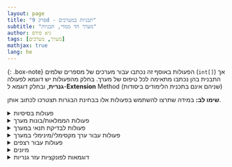 ```yaml
---
layout: page
title: "פרק 9d - תבניות במערכים"
subtitle: "מערך חד ממדי, תבניות"
author: גיא סידס
tags: [מערך, מערכים]
mathjax: true
lang: he
---
```



{: .box-note}
הפעולות באוסף זה נכתבו עבור מערכים של מספרים שלמים (`int[]`) אך התבנית בהן נכתבו מתאימה לכל טיפוס של מערך. בחלק מהפעולות יש דוגמא לפעולה **גנרית**, ובחלק דוגמא ל-**Extension** Method (שניהם אינם בתכנית הלימודים ביסודות)

**שימו לב:**
במידה שתרצו להשתמש בפעולות אלו בבחינת הבגרות תצטרכו לכתוב אותן.




<details markdown="1"><summary>פעולות בסיסיות</summary>

#### פעולה המדפיסה מערך:

תבנית לפעולה העוברת על כל איברי המערך

```csharp
        // פעולה המקבלת מערך ומדפיסה אותו
        // תבנית למעבר על אברי מערך
        public static void Print(int[] arr)
        {
            foreach (int num in arr)
                Console.Write(num + ", ");

            Console.WriteLine();    // מעבר שורה
        }
```

#### פעולה המדפיסה מערך בסדר הפוך:

תבנית לפעולה העוברת על כל איברי המערך בסדר הפוך

```csharp
// פעולה המקבלת מערך ומדפיסה אותו בסדר הפוך
// תבנית למעבר על אברי מערך בסדר הפוך
public static void PrintRev(int[] arr)
{
    for (int i = arr.Length - 1; i >= 0; i--)
    {
        Console.Write(arr[i] + ", ");
    }
    Console.WriteLine();    // מעבר שורה
}
```

#### פעולה המדפיסה את המיקומים הזוגיים/אי-זוגיים:

```csharp
// פעולה המקבלת מערך ומוד (0 לזוגי, 1 לאי-זוגי)
// הפעולה מדפיסה את האיברים במיקומים הרצויים
public static void PrintEvenOrOdd(int[] arr, int mod)
{
    for (int i = mod; i < arr.Length; i += 2)
        Console.Write(arr[i] + " ");
    Console.WriteLine();
}
```

#### פעולה המחזירה את סכום איברי המערך:

```csharp
// פעולה המקבלת מערך ומחזירה את סכום האיברים שלו
public static int Sum(int[] arr)
{
    int sum = 0;
    for (int i = 0; i < arr.Length; i++)
    {
        sum += arr[i];
    }
    return sum;
}
```

#### פעולה המחזירה את מספר המופעים של מספר במערך:

```csharp
// פעולה המקבלת מערך ומספר ומחזירה את מספר המופעים שלו במערך
public static int Count(int[] arr, int num)
{
    int count = 0;
    foreach (int x in arr)
    {
        if (x == num)
            count++;
    }
    return count;
}
```
</details>

<details markdown="1"><summary>פעולות הממלאות/בונות מערך</summary>

#### פעולה הקולטת ערכים לתוך מערך:

```csharp
// פעולה המקבלת מערך וקולטת לתוכו ערכים
public static void Read(int[] arr)
{
    Console.WriteLine($"please enter {arr.Length} values");
    for (int i = 0; i < arr.Length; i++)
    {
        arr[i] = int.Parse(Console.ReadLine());
    }
}
```

#### פעולה הבונה מערך לפי קלט מהמשתמש:

```csharp
// פעולה הבונה מערך וקולטת בו ערכים
public static int[] Build()
{
    Console.WriteLine("please enter the array size");
    int size = int.Parse(Console.ReadLine());
    int[] arr = new int[size];
    Console.WriteLine($"please enter {arr.Length} values");
    for (int i = 0; i < arr.Length; i++)
    {
        arr[i] = int.Parse(Console.ReadLine());
    }
    return arr;
}
```

#### פעולה ממלאת מערך בערך נתון:

```csharp
// פעולה המקבלת מערך ומספר וממלאת את המערך בערך
public static void Fill(int[] arr, int num)
{
    for (int i = 0; i < arr.Length; i++)
    {
        arr[i] = num;
    }
}
```

#### פעולה ממלאת מערך בערכים אקראיים בטווח:

```csharp
static Random rnd = new Random();
// פעולה המקבלת מערך, מינימום ומקסימום וממלאת באקראיים
public static void FillRnd(int[] arr, int min, int max)
{
    for (int i = 0; i < arr.Length; i++)
    {
        arr[i] = rnd.Next(min, max);
    }
}
```

#### פעולה המחזירה מערך בגודל חדש (שינוי גודל):

```csharp
// פעולה המקבלת מערך וגודל ומחזירה מערך חדש בגודל זה
public static int[] Resize(int[] arr, int size)
{
    int[] newArr = new int[size];
    for (int i = 0; i < newArr.Length && i < arr.Length; i++)
        newArr[i] = arr[i];

    return newArr;
}
```

#### הזזה מעגלית שמאלה:

```csharp
// פעולה המקבלת מערך ומזיזה את איבריו שמאלה מעגלית
public static void CircleLeft(int[] arr)
{
    int tmp = arr[0];
    for (int i = 0; i < arr.Length - 1; i++)
    {
        arr[i] = arr[i + 1];
    }
    arr[arr.Length - 1] = tmp;
}
```

#### הזזה מעגלית ימינה:

```csharp
// פעולה המקבלת מערך ומזיזה את איבריו ימינה מעגלית
public static void CircleRight(int[] arr)
{
    int tmp = arr[arr.Length - 1];
    for (int i = arr.Length - 1; i > 0; i--)
    {
        arr[i] = arr[i - 1];
    }
    arr[0] = tmp;
}
```

</details>

<details markdown="1"><summary>פעולות לבדיקת תנאי במערך</summary>

#### בדיקת קיום ערך:

```csharp
// פעולה המקבלת מערך ומספר ומחזירה אמת אם הוא קיים
public static bool IsExist(int[] arr, int num)
{
    foreach (int x in arr)
    {
        if (x == num)
            return true;
    }
    return false;
}
```

#### מיקום ראשון של ערך:

```csharp
// פעולה המקבלת מערך ומספר ומחזירה את המיקום הראשון או -1
public static int Position(int[] arr, int num)
{
    int pos = -1;
    for (int i = 0; i < arr.Length && pos < 0; i++)
    {
        if (arr[i] == num)
            pos = i;
    }
    return pos;
}
```

#### בדיקה אם מערך מסודר בסדר עולה:

```csharp
// פעולה המקבלת מערך ומחזירה אמת אם הוא מסודר עולה
public static bool IsOle(int[] arr)
{
    bool isOle = true;
    for (int i = 0; i < arr.Length - 1 && isOle; i++)
    {
        isOle = (arr[i] <= arr[i + 1]);
    }
    return isOle;
}
```

#### בדיקה אם כל איברי המערך כפולות של 3:

```csharp
// פעולה המקבלת מערך ומחזירה אמת אם כולם כפולות של 3
public static bool IsAllTrio(int[] arr)
{
    bool isAll = true;
    for (int i = 0; i < arr.Length && isAll; i++)
    {
        isAll = (arr[i] % 3 == 0);
    }
    return isAll;
}
```

```csharp
// foreach: פעולה המקבלת מערך ומחזירה אמת אם כולם כפולות 3
public static bool IsAllTrioForEach(int[] arr)
{
    foreach (int x in arr)
    {
        if (x % 3 != 0)
            return false;
    }
    return true;
}
```

#### ערכים משותפים בין שני מערכים:

```csharp
// פעולה המקבלת שני מערכים ומחזירה מערך של הערכים המשותפים
public static int[] CommonValues(int[] arr1, int[] arr2)
{
    int[] arr = new int[Math.Min(arr1.Length, arr2.Length)];
    int count = 0;
    for (int i = 0; i < arr1.Length; i++)
    {
        if (!IsExist(arr, arr1[i]) && IsExist(arr2, arr1[i]))
        {
            arr[count++] = arr1[i];
        }
    }
    return Resize(arr, count);
}
```

#### ערכים שונים בין שני מערכים:

```csharp
// פעולה המקבלת שני מערכים ומחזירה מערך של הערכים השונים
public static int[] UnCommonValues(int[] arr1, int[] arr2)
{
    int[] arr = new int[arr1.Length + arr2.Length];
    int count = 0;
    for (int i = 0; i < arr1.Length; i++)
    {
        if (!IsExist(arr, arr1[i]) && !IsExist(arr2, arr1[i]))
            arr[count++] = arr1[i];
    }
    for (int i = 0; i < arr2.Length; i++)
    {
        if (!IsExist(arr, arr2[i]) && !IsExist(arr1, arr2[i]))
            arr[count++] = arr2[i];
    }
    return Resize(arr, count);
}
```
</details>

<details markdown="1"><summary>פעולות עבור ערך מקסימלי/מינימלי במערך</summary>

#### מקסימום:

```csharp
// פעולה המקבלת מערך ומחזירה את הערך המקסימלי
public static int Max(int[] arr)
{
    int max = arr[0];
    for (int i = 1; i < arr.Length; i++)
        max = Math.Max(max, arr[i]);
    return max;
}
```

#### מיקום המקסימום:

```csharp
// פעולה המקבלת מערך ומחזירה את המיקום של הערך המקסימלי
public static int IMax(int[] arr)
{
    int imax = 0;
    for (int i = 1; i < arr.Length; i++)
        if (arr[i] > arr[imax]) imax = i;
    return imax;
}
```

#### מינימום:

```csharp
// פעולה המקבלת מערך ומחזירה את הערך המינימלי
public static int Min(int[] arr)
{
    int min = arr[0];
    for (int i = 1; i < arr.Length; i++)
        min = Math.Min(min, arr[i]);
    return min;
}
```

#### מיקום המינימום:

```csharp
// פעולה המקבלת מערך ומחזירה את המיקום של הערך המינימלי
public static int IMin(int[] arr)
{
    int imin = 0;
    for (int i = 1; i < arr.Length; i++)
        if (arr[i] < arr[imin]) imin = i;
    return imin;
}
```

#### משולב: מיקום וערך בפונקציה אחת
```csharp
/// <summary>
///  פעולה המקבלת מערך ומחזירה את המיקום של הערך המינימלי
/// ואת הערך המינימאלי
/// </summary>
/// <param name="arr"></param>
/// <returns>a tuple טאפל עם אינדס של מינימום וערך מינימום</returns>
public static (int, int) MinTup(int[] arr)
{
    int iMin = 0;
    for (int i = 1; i < arr.Length; i++)
        if (arr[i] < arr[iMin]) iMin = i;
    return (iMin, arr[iMin]);
}
```

</details>

<details markdown="1"><summary>פעולות עבור רצפים</summary>

#### אורך הרצף הארוך ביותר:

```csharp
// פעולה המקבלת מערך ומחזירה את אורך הרצף הארוך ביותר
public static int MaxSequence(int[] arr)
{
    int len = 1, max = 0;
    for (int i = 0; i < arr.Length - 1; i++)
    {
        if (arr[i] == arr[i + 1]) len++;
        else { max = Math.Max(max, len); len = 1; }
    }
    return Math.Max(max, len);
}
```

#### מיון לפי רצפים (גירסה 1 עם פעולת עזר):

```csharp
// פעולה המסדרת מערך על פי רצפים של ערכים (גירסה 1)
public static void SequenceOrder(int[] arr)
{
    for (int i = 0; i < arr.Length - 1; i++)
    {
        int j = FindValue(arr, arr[i], i + 1);
        if (j > 0)
        {
            (arr[i + 1], arr[j]) = (arr[j], arr[i + 1]);
        }
    }
}

// פעולת עזר למציאת ערך במערך החל מתווך מסוים
public static int FindValue(int[] arr, int value, int start)
{
    int pos = -1;
    for (int i = start; i < arr.Length && pos < 0; i++)
        if (arr[i] == value) pos = i;
    return pos;
}
```

#### מיון לפי רצפים (גירסה 2 בלי פעולת עזר):

```csharp
// פעולה המסדרת מערך על פי רצפים של ערכים (גירסה 2)
public static void SequenceOrder2(int[] arr)
{
    for (int i = 0; i < arr.Length - 1; i++)
        for (int j = i + 1; j < arr.Length; j++)
            if (arr[i] == arr[j])
            {
                (arr[i + 1], arr[j]) = (arr[j], arr[i + 1]); // swap
                i++; // Counters MISRA well formed loops
            }
}
```

#### לכידת רצפים של ערכים זהים לכיווץ (zip):


```csharp
// פעולה המקבלת מערך שאינו ריק ומחזירה מערך שבו כל זוג עוקבים הוא ערך וכמותו ברצף
public static int[] Zip(int[] arr)
{
    int[] tmp = new int[arr.Length * 2];
    int p = 0, len = 1;
    for (int i = 0; i < arr.Length - 1; i++)
    {
        if (arr[i] == arr[i + 1]) len++;
        else
        {
            tmp[p] = arr[i];
            tmp[p + 1] = len;
            p += 2;
            len = 1;
        }
    }
    // טיפול ברצף האחרון
    tmp[p] = arr[arr.Length - 1]; tmp[p + 1] = len;
    return Resize(tmp, p + 2);
}
```

#### פירוק מערך מכווץ (unzip):

```csharp
// פעולה המקבלת מערך מכווץ ומחזירה מערך פרוש
public static int[] UnZip(int[] arr)
{
    int[] tmp = new int[SumOdd(arr)];
    int value, j = 0;
    for (int i = 0; i < arr.Length - 1; i += 2)
    {
        value = arr[i];
        for (int n = 0; n < arr[i + 1]; n++)
            tmp[j + n] = value;
        j += arr[i + 1];
    }
    return tmp;
}

// פעולת עזר לסכום האיברים באינדקסים אי-זוגיים
public static int SumOdd(int[] arr)
{
    int sum = 0;
    for (int i = 1; i < arr.Length; i += 2)
        sum += arr[i];
    return sum;
}
```
</details>

<details markdown="1"><summary>מיונים</summary>

#### מיון בועות (Bubble Sort)

```csharp
// מיון בועות: עוברים על המערך ומבצעים מעבר אחד בכל איטרציה
public static void BubbleSort(int[] arr)
{
    for (int i = arr.Length - 1; i >= 0; i--)
        for (int j = 0; j < i; j++)
            if (arr[j] > arr[j + 1])
                (arr[j], arr[j + 1]) = (arr[j + 1], arr[j]);
}
```

```csharp
// פעולת עזר להחלפת ערכים במערך
private static void Swap(int[] arr, int inx1, int inx2)
{   // אפשר גם
    //(arr[inx1], arr[inx2]) = (arr[inx2], arr[inx1]);
    int tmp = arr[inx1];
    arr[inx1] = arr[inx2];
    arr[inx2] = tmp;
}
```

```csharp
public static void BubbleSortClaude(int[] arr)
{
    if (arr == null || arr.Length <= 1)
        return;

    int n = arr.Length;

    for (int i = 0; i < n - 1; i++)
    {
        bool swapped = false;

        // Last i elements are already in place
        for (int j = 0; j < n - i - 1; j++)
        {
            if (arr[j] > arr[j + 1])
            {
                (arr[j], arr[j + 1]) = (arr[j + 1], arr[j]);
                swapped = true;
            }
        }

        // If no swapping occurred, array is already sorted
        if (!swapped)
            break;
    }
}
```

```csharp
// מיון הוספה (Insertion Sort)
public static void InsertionSort(int[] arr)
{
    // בסורינג מבוסס הוספה – נסדר כל איבר למיקום הנכון בתוך תת-מערך ממויין
    for (int i = 1; i < arr.Length; i++)
    {
        int key = arr[i];
        int j = i - 1;
        // הזזת האיברים הגדולים מימין למקום אחד קדימה
        while (j >= 0 && arr[j] > key)
        {
            arr[j + 1] = arr[j];
            j--;
        }
        arr[j + 1] = key; // הכנסת האיבר למקומו הנכון
    }
}
```

```csharp
// מיון בחירה (Selection Sort)
public static void SelectionSort(int[] arr)
{
    // בסורינג מבוסס בחירה – נבחר את הערך הקטן ביותר בכל איטרציה
    for (int i = 0; i < arr.Length - 1; i++)
    {
        int minIndex = i;
        for (int j = i + 1; j < arr.Length; j++)
        {
            if (arr[j] < arr[minIndex])
                minIndex = j;
        }
        // החלפת הערך הקטן ביותר למקום הנוכחי
        (arr[i], arr[minIndex]) = (arr[minIndex], arr[i]);
    }
}
```
</details>



<details markdown="1"><summary>דוגמאות לפונקציות עזר גנריות</summary>

```csharp
// Generic methods
public static void PrintGeneric<T>(T[] arr)
{
    foreach (T item in arr)
        Console.Write(item + ", ");
    Console.WriteLine();
}
```

```csharp
public static int CountGeneric<T>(T[] arr, T value)
{
    int count = 0;
    foreach (T item in arr)
        if (EqualityComparer<T>.Default.Equals(item, value))
            count++;
    return count;
}
```

```csharp
public static bool IsExistGeneric<T>(T[] arr, T value)
{
    foreach (T item in arr)
        if (EqualityComparer<T>.Default.Equals(item, value))
            return true;
    return false;
}
```
#### לא בתכנית הלימודים
```csharp
/// <summary>
/// ומחזירה את המיקום של הערך המינימלי IComparable פעולה המקבלת מערך של כל דבר המממש
/// וערך מינימלי או עצם שהתכונה שלו מינימלית
/// Generic version supporting any comparable type
/// אם התלמיד יכול לשנות את המחלקה - הוא יכול לדאוג שהיא תתאים לשימוש כזה
/// Returns index -1 and default(T) when array is empty or null.
/// </summary>
public static (int Index, T MinValue) MinTupGeneric<T>(T[] arr) where T : IComparable<T>
{
    if (arr == null || arr.Length == 0)
        return (-1, default(T));

    int minIndex = 0;
    T minValue = arr[0];
    for (int i = 1; i < arr.Length; i++)
    {
        if (arr[i].CompareTo(minValue) < 0)
        {
            minIndex = i;
            minValue = arr[i];
        }
    }
    return (minIndex, minValue);
}
//// Example usage:
// var cars = new Car[] { new Car("Toyota", 20000), new Car("Honda", 18000), new Car("Ford", 22000) };
// var (minIndex, minCar) = MinTupGeneric(cars);
// Console.WriteLine($"Cheapest: {minCar.GetModel()} at {minCar.GetPrice()} (index {minIndex})");
```

</details>
